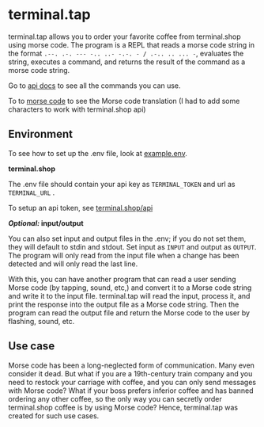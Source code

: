 # terminal.tap
terminal.tap allows you to order your favorite coffee from terminal.shop using morse code. The program is a REPL that reads a morse code string in the format `.--. .-. --- -.. ..- -.-. - / .-.. .. ... -`, evaluates the string, executes a command, and returns the result of the command as a morse code string. 

Go to [api docs](https://github.com/ikozor/terminal.tap/blob/main/api.md) to see all the commands you can use.

To to [morse code](https://github.com/ikozor/terminal.tap/blob/main/morsecode.md) to see the Morse code translation (I had to add some characters to work with terminal.shop api)

## Environment
To see how to set up the .env file, look at [example.env](https://github.com/ikozor/terminal.tap/blob/main/example.env).

**terminal.shop**

The .env file should contain your api key as `TERMINAL_TOKEN` and url as `TERMINAL_URL` .

To setup an api token, see [terminal.shop/api](https://www.terminal.shop/api#authentication)

***Optional:* input/output**

You can also set input and output files in the .env; if you do not set them, they will default to stdin and stdout. Set input as `INPUT` and output as `OUTPUT`. The program will only read from the input file when a change has been detected and will only read the last line.

With this, you can have another program that can read a user sending Morse code (by tapping, sound, etc,) and convert it to a Morse code string and write it to the input file. terminal.tap will read the input, process it, and print the response into the output file as a Morse code string. Then the program can read the output file and return the Morse code to the user by flashing, sound, etc.

## Use case
Morse code has been a long-neglected form of communication. Many even consider it dead. But what if you are a 19th-century train company and you need to restock your carriage with coffee, and you can only send messages with Morse code? What if your boss prefers inferior coffee and has banned ordering any other coffee, so the only way you can secretly order terminal.shop coffee is by using Morse code? Hence, terminal.tap was created for such use cases.
